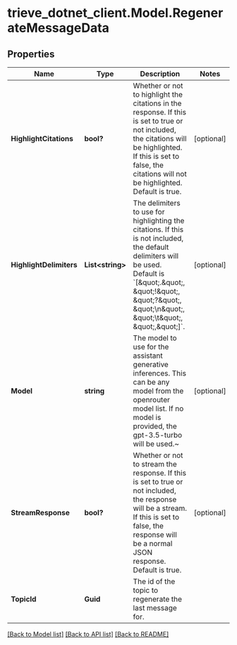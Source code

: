 # trieve_dotnet_client.Model.RegenerateMessageData

## Properties

Name | Type | Description | Notes
------------ | ------------- | ------------- | -------------
**HighlightCitations** | **bool?** | Whether or not to highlight the citations in the response. If this is set to true or not included, the citations will be highlighted. If this is set to false, the citations will not be highlighted. Default is true. | [optional] 
**HighlightDelimiters** | **List&lt;string&gt;** | The delimiters to use for highlighting the citations. If this is not included, the default delimiters will be used. Default is &#x60;[\&quot;.\&quot;, \&quot;!\&quot;, \&quot;?\&quot;, \&quot;\\n\&quot;, \&quot;\\t\&quot;, \&quot;,\&quot;]&#x60;. | [optional] 
**Model** | **string** | The model to use for the assistant generative inferences. This can be any model from the openrouter model list. If no model is provided, the gpt-3.5-turbo will be used.~ | [optional] 
**StreamResponse** | **bool?** | Whether or not to stream the response. If this is set to true or not included, the response will be a stream. If this is set to false, the response will be a normal JSON response. Default is true. | [optional] 
**TopicId** | **Guid** | The id of the topic to regenerate the last message for. | 

[[Back to Model list]](../README.md#documentation-for-models) [[Back to API list]](../README.md#documentation-for-api-endpoints) [[Back to README]](../README.md)

